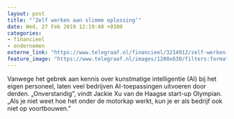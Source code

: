 ```yaml
---
layout: post
title: "’Zelf werken aan slimme oplossing’"
date: Wed, 27 Feb 2019 12:19:40 +0100
categories: 
- financieel 
- ondernemen 
externe_link: "https://www.telegraaf.nl/financieel/3214912/zelf-werken-aan-slimme-oplossing"
feature_image: "https://www.telegraaf.nl/images/1200x630/filters:format(jpeg):quality(80)/cdn-kiosk-api.telegraaf.nl/9302ff28-3a81-11e9-b2a1-97676b1d2225.jpg"
---
```


<p class="intro">Vanwege het gebrek aan kennis over kunstmatige intelligentie (AI) bij het eigen personeel, laten veel bedrijven AI-toepassingen uitvoeren door derden. „Onverstandig”, vindt Jackie Xu van de Haagse start-up Olympian. „Als je niet weet hoe het onder de motorkap werkt, kun je er als bedrijf ook niet op voortbouwen.”</p>
